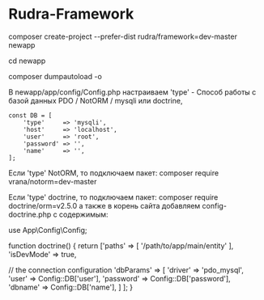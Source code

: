 # Rudra-Framework

composer create-project --prefer-dist rudra/framework=dev-master newapp

cd newapp

composer dumpautoload -o

В newapp/app/config/Config.php настраиваем
'type' - Способ работы с базой данных
 PDO / NotORM / mysqli или doctrine,
 
    const DB = [
        'type'     => 'mysqli',
        'host'     => 'localhost',
        'user'     => 'root',
        'password' => '',
        'name'     => '',
    ];
    
    
Если 'type' NotORM, то подключаем пакет:
composer require vrana/notorm=dev-master

Если 'type' doctrine, то подключаем пакет:
composer require doctrine/orm=v2.5.0
а также в корень сайта добавляем config-doctrine.php
с содержимым:

use App\Config\Config;

function doctrine()
{
    return ['paths' => [
        '/path/to/app/main/entity'
    ],
        'isDevMode' => true,

// the connection configuration
        'dbParams' => [
            'driver' => 'pdo_mysql',
            'user' => Config::DB['user'],
            'password' => Config::DB['password'],
            'dbname' => Config::DB['name'],
        ]
    ];
}
